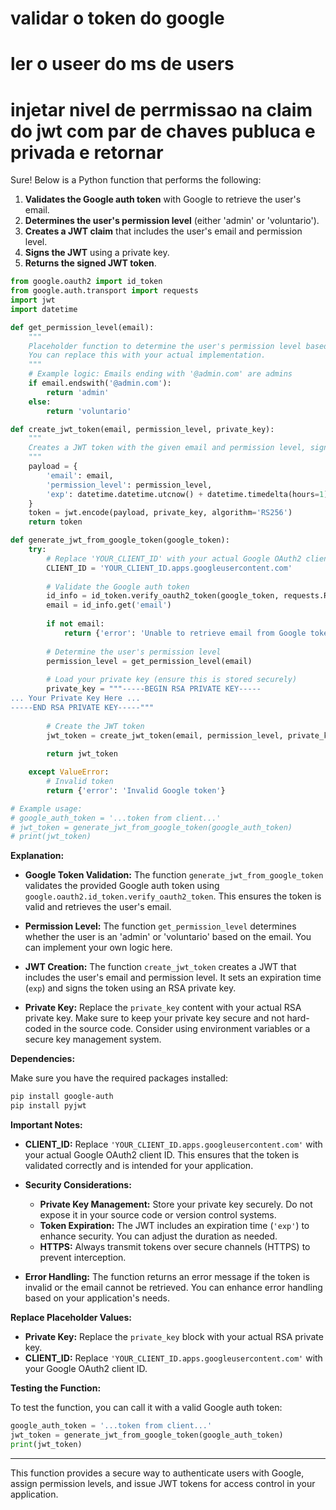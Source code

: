 # validar o token do google
# ler o useer do ms de users
# injetar nivel de perrmissao na claim do jwt com par de chaves publuca e privada e retornar

Sure! Below is a Python function that performs the following:

1. **Validates the Google auth token** with Google to retrieve the user's email.
2. **Determines the user's permission level** (either 'admin' or 'voluntario').
3. **Creates a JWT claim** that includes the user's email and permission level.
4. **Signs the JWT** using a private key.
5. **Returns the signed JWT token**.

```python
from google.oauth2 import id_token
from google.auth.transport import requests
import jwt
import datetime

def get_permission_level(email):
    """
    Placeholder function to determine the user's permission level based on their email.
    You can replace this with your actual implementation.
    """
    # Example logic: Emails ending with '@admin.com' are admins
    if email.endswith('@admin.com'):
        return 'admin'
    else:
        return 'voluntario'

def create_jwt_token(email, permission_level, private_key):
    """
    Creates a JWT token with the given email and permission level, signed with the provided private key.
    """
    payload = {
        'email': email,
        'permission_level': permission_level,
        'exp': datetime.datetime.utcnow() + datetime.timedelta(hours=1)  # Token expires in 1 hour
    }
    token = jwt.encode(payload, private_key, algorithm='RS256')
    return token

def generate_jwt_from_google_token(google_token):
    try:
        # Replace 'YOUR_CLIENT_ID' with your actual Google OAuth2 client ID
        CLIENT_ID = 'YOUR_CLIENT_ID.apps.googleusercontent.com'
        
        # Validate the Google auth token
        id_info = id_token.verify_oauth2_token(google_token, requests.Request(), CLIENT_ID)
        email = id_info.get('email')
        
        if not email:
            return {'error': 'Unable to retrieve email from Google token'}
        
        # Determine the user's permission level
        permission_level = get_permission_level(email)
        
        # Load your private key (ensure this is stored securely)
        private_key = """-----BEGIN RSA PRIVATE KEY-----
... Your Private Key Here ...
-----END RSA PRIVATE KEY-----"""
        
        # Create the JWT token
        jwt_token = create_jwt_token(email, permission_level, private_key)
        
        return jwt_token

    except ValueError:
        # Invalid token
        return {'error': 'Invalid Google token'}

# Example usage:
# google_auth_token = '...token from client...'
# jwt_token = generate_jwt_from_google_token(google_auth_token)
# print(jwt_token)
```

**Explanation:**

- **Google Token Validation:** The function `generate_jwt_from_google_token` validates the provided Google auth token using `google.oauth2.id_token.verify_oauth2_token`. This ensures the token is valid and retrieves the user's email.

- **Permission Level:** The function `get_permission_level` determines whether the user is an 'admin' or 'voluntario' based on the email. You can implement your own logic here.

- **JWT Creation:** The function `create_jwt_token` creates a JWT that includes the user's email and permission level. It sets an expiration time (`exp`) and signs the token using an RSA private key.

- **Private Key:** Replace the `private_key` content with your actual RSA private key. Make sure to keep your private key secure and not hard-coded in the source code. Consider using environment variables or a secure key management system.

**Dependencies:**

Make sure you have the required packages installed:

```bash
pip install google-auth
pip install pyjwt
```

**Important Notes:**

- **CLIENT_ID:** Replace `'YOUR_CLIENT_ID.apps.googleusercontent.com'` with your actual Google OAuth2 client ID. This ensures that the token is validated correctly and is intended for your application.

- **Security Considerations:**
  - **Private Key Management:** Store your private key securely. Do not expose it in your source code or version control systems.
  - **Token Expiration:** The JWT includes an expiration time (`'exp'`) to enhance security. You can adjust the duration as needed.
  - **HTTPS:** Always transmit tokens over secure channels (HTTPS) to prevent interception.

- **Error Handling:** The function returns an error message if the token is invalid or the email cannot be retrieved. You can enhance error handling based on your application's needs.

**Replace Placeholder Values:**

- **Private Key:** Replace the `private_key` block with your actual RSA private key.
- **CLIENT_ID:** Replace `'YOUR_CLIENT_ID.apps.googleusercontent.com'` with your Google OAuth2 client ID.

**Testing the Function:**

To test the function, you can call it with a valid Google auth token:

```python
google_auth_token = '...token from client...'
jwt_token = generate_jwt_from_google_token(google_auth_token)
print(jwt_token)
```

---

This function provides a secure way to authenticate users with Google, assign permission levels, and issue JWT tokens for access control in your application.